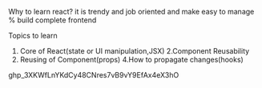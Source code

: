 Why to learn react?
it is trendy and job oriented
and make easy to manage % build complete frontend

Topics to learn
1. Core of React(state or UI manipulation,JSX)
2.Component Reusability
3. Reusing of Component(props)
4.How to propagate changes(hooks)

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